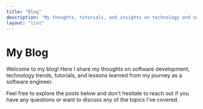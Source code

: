 ```yaml
---
title: "Blog"
description: "My thoughts, tutorials, and insights on technology and software development"
layout: "list"
---
```


# My Blog

Welcome to my blog! Here I share my thoughts on software development, technology trends, tutorials, and lessons learned from my journey as a software engineer.

Feel free to explore the posts below and don't hesitate to reach out if you have any questions or want to discuss any of the topics I've covered.
